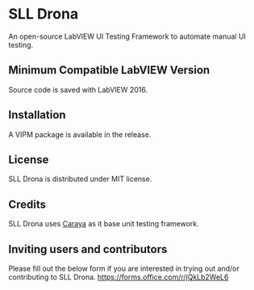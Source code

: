 # SLL Drona
An open-source LabVIEW UI Testing Framework to automate manual UI testing.

## Minimum Compatible LabVIEW Version
Source code is saved with LabVIEW 2016.

## Installation
A VIPM package is available in the release.

## License
SLL Drona is distributed under MIT license.

## Credits
SLL Drona uses [Caraya](https://github.com/JKISoftware/Caraya) as it base unit testing framework.

## Inviting users and contributors

Please fill out the below form if you are interested in trying out and/or contributing to SLL Drona.
https://forms.office.com/r/jQkLb2WeL6
